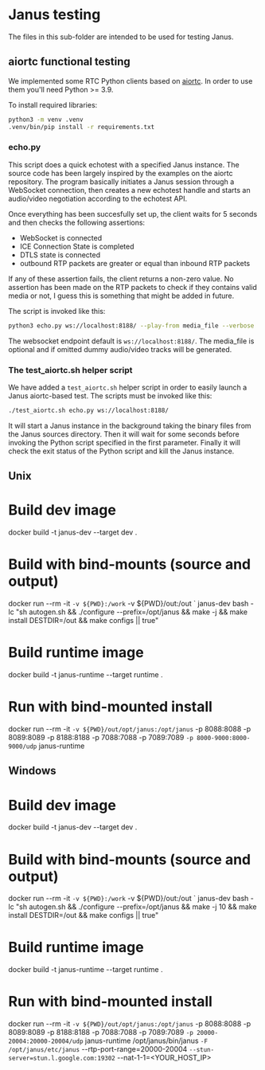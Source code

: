 # Janus testing

The files in this sub-folder are intended to be used for testing Janus.

## aiortc functional testing

We implemented some RTC Python clients based on [aiortc](https://github.com/aiortc/aiortc).
In order to use them you'll need Python >= 3.9.

To install required libraries:

```bash
python3 -m venv .venv
.venv/bin/pip install -r requirements.txt
```

### echo.py

This script does a quick echotest with a specified Janus instance.
The source code has been largely inspired by the examples on the aiortc repository.
The program basically initiates a Janus session through a WebSocket connection, then creates a new echotest handle and starts an audio/video negotiation according to the echotest API.

Once everything has been succesfully set up, the client waits for 5 seconds and then checks the following assertions:
* WebSocket is connected
* ICE Connection State is completed
* DTLS state is connected
* outbound RTP packets are greater or equal than inbound RTP packets

If any of these assertion fails, the client returns a non-zero value.
No assertion has been made on the RTP packets to check if they contains valid media or not, I guess this is something that might be added in future.

The script is invoked like this:

```bash
python3 echo.py ws://localhost:8188/ --play-from media_file --verbose
```

The websocket endpoint default is `ws://localhost:8188/`.
The media_file is optional and if omitted dummy audio/video tracks will be generated.

### The test_aiortc.sh helper script

We have added a `test_aiortc.sh` helper script in order to easily launch a Janus aiortc-based test.
The scripts must be invoked like this:

```bash
./test_aiortc.sh echo.py ws://localhost:8188/
```

It will start a Janus instance in the background taking the binary files from the Janus sources directory.
Then it will wait for some seconds before invoking the Python script specified in the first parameter.
Finally it will check the exit status of the Python script and kill the Janus instance.

## Unix
# Build dev image
docker build -t janus-dev --target dev .

# Build with bind-mounts (source and output)
docker run --rm -it `
  -v ${PWD}:/work `
  -v ${PWD}/out:/out `
  janus-dev bash -lc "sh autogen.sh && ./configure --prefix=/opt/janus && make -j && make install DESTDIR=/out && make configs || true"

# Build runtime image
docker build -t janus-runtime --target runtime .

# Run with bind-mounted install
docker run --rm -it `
  -v ${PWD}/out/opt/janus:/opt/janus `
  -p 8088:8088 -p 8089:8089 -p 8188:8188 -p 7088:7088 -p 7089:7089 `
  -p 8000-9000:8000-9000/udp `
  janus-runtime

## Windows
# Build dev image
docker build -t janus-dev --target dev .

# Build with bind-mounts (source and output)
docker run --rm -it `
  -v ${PWD}:/work `
  -v ${PWD}/out:/out `
  janus-dev bash -lc "sh autogen.sh && ./configure --prefix=/opt/janus && make -j 10 && make install DESTDIR=/out && make configs || true"

# Build runtime image
docker build -t janus-runtime --target runtime .

# Run with bind-mounted install
docker run --rm -it `
  -v ${PWD}/out/opt/janus:/opt/janus `
  -p 8088:8088 -p 8089:8089 -p 8188:8188 -p 7088:7088 -p 7089:7089 `
  -p 20000-20004:20000-20004/udp `
  janus-runtime /opt/janus/bin/janus `
    -F /opt/janus/etc/janus `
    --rtp-port-range=20000-20004 `
    --stun-server=stun.l.google.com:19302 `
    --nat-1-1=<YOUR_HOST_IP>
